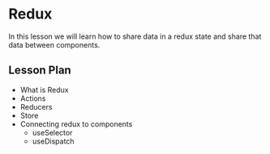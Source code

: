 # Redux

In this lesson we will learn how to share data in a redux state
and share that data between components.

## Lesson Plan

- What is Redux
- Actions
- Reducers
- Store
- Connecting redux to components
  - useSelector
  - useDispatch 
